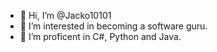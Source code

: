 - 👋 Hi, I’m @Jacko10101
- 👀 I’m interested in becoming a software guru.
- 🌱 I’m proficent in C#, Python and Java.

<!---
Jacko10101/Jacko10101 is a ✨ special ✨ repository because its `README.md` (this file) appears on your GitHub profile.
You can click the Preview link to take a look at your changes.
--->
